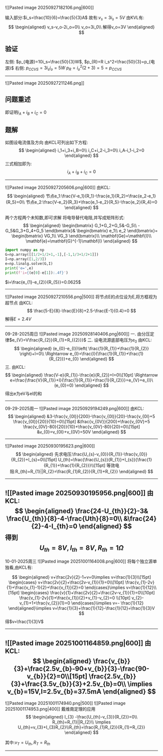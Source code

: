 ![[Pasted image 20250927182106.png|600]]

输入部分:$i_s=\frac{10}{6}=\frac{5}{3}A$
故有:$v_s=3 i_s=5V$
由KVL有:
$$
\begin{aligned}
v_s-v_o-2i_o=0\\
v_o=3i_0\\
解得v_o=3V
\end{aligned}
$$
## 验证
左侧:
$p_{电源}=10i_s=\frac{50}{3}W$,
$p_{R}=R i_s^2=\frac{50}{3}=p_{电源}$
右侧:
$p_{CCVS}=3i_si_o=5W$
$p_R=i_o^2(2+3)=5=p_{CCVS}$

---
![[Pasted image 20250927211246.png]]
## 问题重述
即证明$i_A+i_B+i_C=0$
## 题解
如图设电流值及方向
由KCL可列出如下方程:
$$
\begin{aligned}
i_1+i_3+i_B=0\\
i_C+i_2-i_3=0\\
i_A-i_1-i_2=0
\end{aligned}
$$
三式相加即为:
$$
i_A+i_B+i_C=0
$$


---
![[Pasted image 20250927205606.png|600]]
由KCL:
$$
\begin{aligned}
节点e_1:\frac{V-e_1}{R_1}-\frac{e_1}{R_2}+\frac{e_2-e_1}{R_5}=0\\
节点e_2:\frac{V-e_2}{R_3}+\frac{e_1-e_2}{R_5}-\frac{e_2}{R_4}=0
\end{aligned}
$$

两个方程两个未知数,即可求解
将电导替代电阻,并写成矩阵形式:
$$
\begin{aligned}
\begin{bmatrix}
G_1+G_2+G_5&-G_5\\
-G_5&G_3+G_4+G_5
\end{bmatrix}&
\begin{bmatrix}
e_1\\
e_2
\end{bmatrix}=
\begin{bmatrix}
VG_1\\
VG_3
\end{bmatrix}\\
\mathbf{Ge}=\mathbf{I}\\
\mathbf{e}=\mathbf{G}^{-1}\mathbf{I}
\end{aligned}
$$
```python
import numpy as np
G=np.array([[1/2+1/2+1,-1],[-1,1/3+1/2+1]])
I=np.array([1,2/3])
e=np.linalg.solve(G,I)
print('e=',e)
print(f'i={(e[0]-e[1]):.4f}')
```
$i=\frac{e_{1}-e_{2}}{R_{5}}=0.0625$

---
![[Pasted image 20250927210556.png|500]]
将节点E的点位设为E,将方框视为超节点
由KCL:
$$
\frac{5-E}{8}-\frac{E}{8}+2.5-\frac{E-1}{0.4}=0
$$
解得$E=2.4V$

---
09-28-2025周日
![[Pasted image 20250928140406.png|600]]
一.
由分压定律$e_{V}=V\frac{R_{2}}{R_{1}+R_{{2}}}$
二.
设电流源底部电压为$e_{0}$
由KCL:
$$
\begin{aligned}
(e_{0}-e_{I})\left( \frac{1}{R_{1}}+\frac{1}{R_{2}} \right)+I=0\\
\Rightarrow e_{I}=\frac{I}{\frac{1}{R_{1}}+\frac{1}{R_{2}}}+e_{0}
\end{aligned}
$$
三.
由KCL:
$$
\begin{aligned}
\frac{V-e}{R_{1}}-\frac{e}{R_{2}}+I=0\\[10pt]
\Rightarrow e=\frac{\frac{V}{R_{1}}+I}{\frac{1}{R_{1}}+\frac{1}{R_{2}}}=e_{V}+e_{I}\ (e_{0}=0)
\end{aligned}
$$
得出e为eV与eI的和

---
09-29-2025周一
![[Pasted image 20250929194249.png|600]]
由KCL:
$$
\begin{aligned}
&3-\frac{v_{0I}}{200}-\frac{v_{0I}}{20}-\frac{v_{0I}+5 \frac{v_{0I}}{20}}{10}=0\\[15pt]
&\frac{v_{0V}}{200}+\frac{v_{0V}+5 \frac{v_{0V}-80}{20}}{10}+\frac{v_{0V}-80}{20}=0\\[15pt]
&v_{0}=v_{0I}+v_{0V}=50V
\end{aligned}
$$

---
![[Pasted image 20250930195623.png|600]]
$$
\begin{aligned}
先求电压:\frac{U_{s}-v_{0}}{R_{1}}-\frac{v_{0}}{R_{2}}+I_{s}=0\\[15pt]
U_{th}=\frac{\frac{U_{s}}{R_{1}}+I_{s}}{\frac{1}{R_{1}}+\frac{1}{R_{2}}}\\[15pt]
等效电阻:R_{th}=R_{1}||R_{2}=\frac{R_{1}R_{2}}{R_{1}+R_{2}}
\end{aligned}
$$

---
![[Pasted image 20250930195956.png|600]]
由KCL:
$$
\begin{aligned}
\frac{24-U_{th}}{2}-3& \frac{U_{th}}{8}-4-\frac{Uth}{8}=0\\
&\frac{24}{2}-4-I_{th}=0
\end{aligned}
$$
得到
$$
U_{th}=8V,I_{th}=8V,R_{th}=1\Omega
$$
---
10-01-2025周三
![[Pasted image 20251001164008.png|600]]
将每个独立源单独看,由KCL有:

$$
\begin{aligned}
v+\frac{2v}{2}-1+v=0\implies v=\frac{1}{3}\\[15pt]
\begin{cases}
v+\frac{2v}{2}+\frac{2v-v_{1}}{1}=0\\[10pt] 
\frac{v_{1}-2v}{1}+\frac{v_{1}-1}{2}+\frac{v_{1}}{2}=0
\end{cases}\implies v=\frac{1}{12}\\[15pt]
\begin{cases}
\frac{v}{1}+\frac{2v}{2}+\frac{2v-v_{1}}{1}=0\\[10pt]
\frac{v_{1}-2v}{1}+\frac{v_{1}}{2}+v_{1}-v_{2}=0 \\[10pt]
v_{2}-v_{1}+1+\frac{v_{2}}{1}=0
\end{cases}\implies v=- \frac{1}{12}
\end{aligned}\implies v=\frac{1}{3}+\frac{1}{12}-\frac{1}{12}=\frac{1}{3}V
$$
得$v=\frac{1}{3}V$

---
![[Pasted image 20251001164859.png|600]]
由KCL:
$$
\begin{aligned}
\frac{v_{b}}{3}+\frac{2.5v_{b}-90+v_{b}}{3}-\frac{90-v_{b}}{2}=0\\[15pt]
\frac{2.5v_{b}}{3}+\frac{3.5v_{b}}{3}+2.5v_{b}=0\\
\implies v_{b}=15V,I=2.5v_{b}=37.5mA
\end{aligned}
$$
---
![[Pasted image 20251001174940.png|500]]
![[Pasted image 20251001174953.png|400]]
戴维南定理的应用
$$
\begin{aligned}
I_{3}
-\frac{U_{th}-v_{3}}{R_{2}}=0\\
R_{th}=R_{1}||R_{2}\\
\implies U_{th}=v_{3}+I_{3}R_{2}\\R_{th}=\frac{R_{1}R_{2}}{R_{1}+R_{2}}
\end{aligned}
$$

其中:$v_{T}=U_{th},R_{T}=R_{th}$

---


